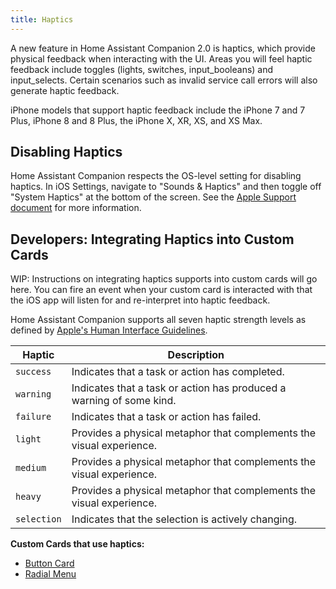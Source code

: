 ```yaml
---
title: Haptics
---
```


A new feature in Home Assistant Companion 2.0 is haptics, which provide physical feedback when interacting with the UI. Areas you will feel haptic feedback include toggles (lights, switches, input_booleans) and input_selects. Certain scenarios such as invalid service call errors will also generate haptic feedback.

iPhone models that support haptic feedback include the iPhone 7 and 7 Plus, iPhone 8 and 8 Plus, the iPhone X, XR, XS, and XS Max.

## Disabling Haptics
Home Assistant Companion respects the OS-level setting for disabling haptics. In iOS Settings, navigate to "Sounds & Haptics" and then toggle off "System Haptics" at the bottom of the screen. See the [Apple Support document](https://support.apple.com/guide/iphone/change-the-sounds-and-vibrations-iph07c867f28/ios) for more information.

## Developers: Integrating Haptics into Custom Cards
WIP: Instructions on integrating haptics supports into custom cards will go here. You can fire an event when your custom card is interacted with that the iOS app will listen for and re-interpret into haptic feedback.

Home Assistant Companion supports all seven haptic strength levels as defined by [Apple's Human Interface Guidelines](https://developer.apple.com/design/human-interface-guidelines/ios/user-interaction/feedback/).

| Haptic | Description |
| ------ | ------ |
| `success` | Indicates that a task or action has completed. |
| `warning` | Indicates that a task or action has produced a warning of some kind. |
| `failure` | Indicates that a task or action has failed. |
| `light` | Provides a physical metaphor that complements the visual experience. |
| `medium` | Provides a physical metaphor that complements the visual experience. |
| `heavy` | Provides a physical metaphor that complements the visual experience. |
| `selection` | Indicates that the selection is actively changing. |

**Custom Cards that use haptics:**
*   [Button Card](https://github.com/custom-cards/button-card)
*   [Radial Menu](https://github.com/custom-cards/radial-menu)
